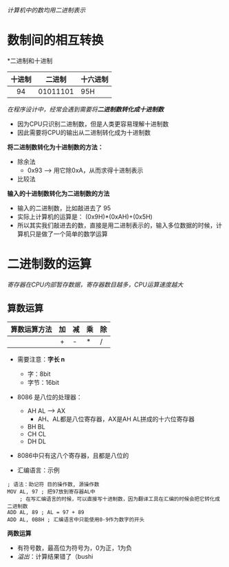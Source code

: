 
*计算机中的数均用二进制表示*

# 数制间的相互转换

*二进制和十进制 

| 十进制 |   二进制    | 十六进制 |
| :-: | :------: | ---- |
| 94  | 01011101 | 95H  |

*在程序设计中，经常会遇到需要将**二进制数转化成十进制数***
- 因为CPU只识别二进制数，但是人类更容易理解十进制数
- 因此需要将CPU的输出从二进制转化成为十进制数

**将二进制数转化为十进制数的方法：**
- 除余法
	- 0x93 --> 用它除0xA，从而求得十进制表示
- 比较法

**输入的十进制数转化为二进制数的方法**
- 输入的二进制数，比如敲进去了 95 
- 实际上计算机的运算是： (0x9H)\*(0xAH)+(0x5H)
- 所以其实我们敲进去的数，直接是用二进制表示的，输入多位数据的时候，计算机只是做了一个简单的数学运算

# 二进制数的运算

*寄存器在CPU内部暂存数据，寄存器数目越多，CPU运算速度越大*

## 算数运算

| 算数运算方法 |  加  | 减   | 乘   | 除   |
| :----: | :-: | --- | --- | --- |
|        |  +  | -   | \*  | /   |
- 需要注意：**字长 n**
	- 字：8bit
	- 字节：16bit
- 8086 是八位的处理器：
	- AH AL --> AX 
		- AH、AL都是八位寄存器，AX是AH AL拼成的十六位寄存器
	- BH BL
	- CH CL
	- DH DL
- 8086中只有这八个寄存器，且都是八位的

- 汇编语言：示例
~~~ x86asm
; 语法：助记符 目的操作数, 源操作数
MOV AL, 97 ; 把97放到寄存器AL中
	; 在写汇编语言的时候，可以直接写十进制数，因为翻译工具在汇编的时候会把它转化成二进制数 
ADD AL, 89 ; AL = 97 + 89
ADD AL, 0B8H ; 汇编语言中只能使用0-9作为数字的开头
~~~

**两数运算**
- 有符号数，最高位为符号为，0为正，1为负
- *溢出*：计算结果错了（bushi